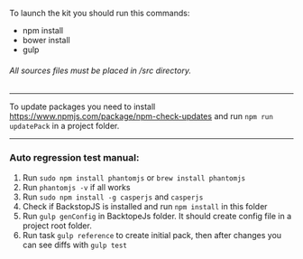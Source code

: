 To launch the kit you should run this commands:
- npm install
- bower install
- gulp

###### All sources files must be placed in /src directory.

*****

To update packages you need to install https://www.npmjs.com/package/npm-check-updates and run `npm run updatePack` in a project folder. 

*****

### Auto regression test manual:
1. Run `sudo npm install phantomjs` or `brew install phantomjs`
2. Run `phantomjs -v` if all works
3. Run `sudo npm install -g casperjs` and `casperjs`
4. Check if BackstopJS is installed and run `npm install` in this folder
5. Run `gulp genConfig` in BacktopeJs folder. It should create config file in a project root folder.
6. Run task `gulp reference` to create initial pack, then after changes you can see diffs with `gulp test` 